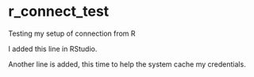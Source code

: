 # r_connect_test
Testing my setup of connection from R

I added this line in RStudio.

Another line is added, this time to help the system cache my credentials.